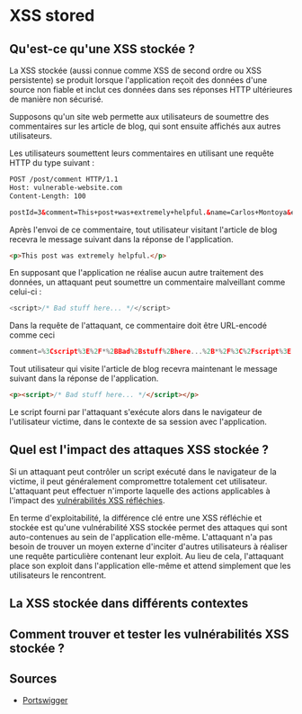 # XSS stored

## Qu'est-ce qu'une XSS stockée ?

La XSS stockée (aussi connue comme XSS de second ordre ou XSS persistente) se produit lorsque l'application reçoit des données d'une source non fiable et inclut ces données dans ses réponses HTTP ultérieures de manière non sécurisé.

Supposons qu'un site web permette aux utilisateurs de soumettre des commentaires sur les article de blog, qui sont ensuite affichés aux autres utilisateurs.

Les utilisateurs soumettent leurs commentaires en utilisant une requête HTTP du type suivant :

```html
POST /post/comment HTTP/1.1
Host: vulnerable-website.com
Content-Length: 100

postId=3&comment=This+post+was+extremely+helpful.&name=Carlos+Montoya&email=carlos%40normal-user.net
```

Après l'envoi de ce commentaire, tout utilisateur visitant l'article de blog recevra le message suivant dans la réponse de l'application.

```html
<p>This post was extremely helpful.</p>
```

En supposant que l'application ne réalise aucun autre traitement des données, un attaquant peut soumettre un commentaire malveillant comme celui-ci :

```js
<script>/* Bad stuff here... */</script>
```

Dans la requête de l'attaquant, ce commentaire doit être URL-encodé comme ceci

```js
comment=%3Cscript%3E%2F*%2BBad%2Bstuff%2Bhere...%2B*%2F%3C%2Fscript%3E
```

Tout utilisateur qui visite l'article de blog recevra maintenant le message suivant dans la réponse de l'application.

```html
<p><script>/* Bad stuff here... */</script></p>
```

Le script fourni par l'attaquant s'exécute alors dans le navigateur de l'utilisateur victime, dans le contexte de sa session avec l'application.
## Quel est l'impact des attaques XSS stockée ?

Si un attaquant peut contrôler un script exécuté dans le navigateur de la victime, il peut généralement compromettre totalement cet utilisateur. L'attaquant peut effectuer n'importe laquelle des actions applicables à l'impact des [vulnérabilités XSS réfléchies](https://portswigger.net/web-security/cross-site-scripting/reflected).

En terme d'exploitabilité, la différence clé entre une XSS réfléchie et stockée est qu'une vulnérabilité XSS stockée permet des attaques qui sont auto-contenues au sein de l'application elle-même. L'attaquant n'a pas besoin de trouver un moyen externe d'inciter d'autres utilisateurs à réaliser une requête particulière contenant leur exploit. Au lieu de cela, l'attaquant place son exploit dans l'application elle-même et attend simplement que les utilisateurs le rencontrent.



## La XSS stockée dans différents contextes


## Comment trouver et tester les vulnérabilités XSS stockée ?


## Sources

- [Portswigger](https://portswigger.net/web-security/cross-site-scripting/stored)